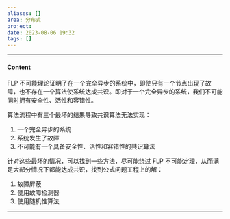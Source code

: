 ```yaml
---
aliases: []
area: 分布式
project: 
date: 2023-08-06 19:32
tags: []
---
```

---
#### Content
FLP 不可能理论证明了在一个完全异步的系统中，即使只有一个节点出现了故障，也不存在一个算法使系统达成共识。即对于一个完全异步的系统，我们不可能同时拥有安全性、活性和容错性。

算法流程中有三个最坏的结果导致共识算法无法实现：
1. 一个完全异步的系统
2. 系统发生了故障
3. 不可能有一个具备安全性、活性和容错性的共识算法

针对这些最坏的情况，可以找到一些方法，尽可能绕过 FLP 不可能定理，从而满足大部分情况下都能达成共识，找到公式问题工程上的解：
1. 故障屏蔽
2. 使用故障检测器
3. 使用随机性算法





---
